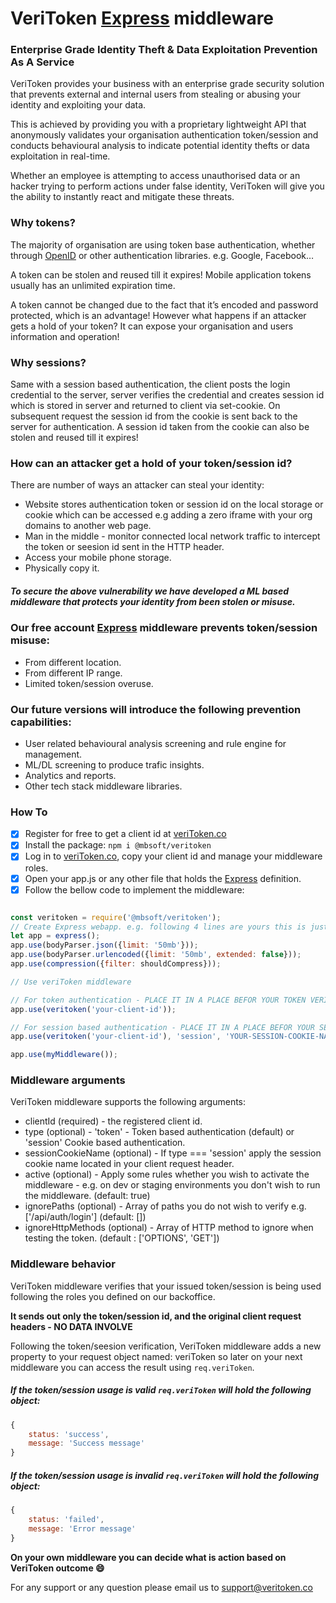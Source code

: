 # VeriToken [Express](https://expressjs.com/) middleware

### Enterprise Grade Identity Theft & Data Exploitation Prevention As A Service
VeriToken provides your business with an enterprise grade security solution that prevents external and internal users from stealing or abusing your identity and exploiting your data.

This is achieved by providing you with a proprietary lightweight API that anonymously validates your organisation authentication token/session and conducts behavioural analysis to indicate potential identity thefts or data exploitation in real-time.

Whether an employee is attempting to access unauthorised data or an hacker trying to perform actions under false identity, VeriToken will give you the ability to instantly react and mitigate these threats.

### Why tokens?
The majority of organisation are using token base authentication, whether through [OpenID](https://openid.net/) or other authentication libraries. e.g. Google, Facebook… 

A token can be stolen and reused till it expires! Mobile application tokens usually has an unlimited expiration time. 

A token cannot be changed due to the fact that it’s encoded and password protected, which is an advantage! However what happens if an attacker gets a hold of your token? It can expose your organisation and users information and operation!

### Why sessions?
Same with a session based authentication, the client posts the login credential to the server, server verifies the credential and creates session id which is stored in server and returned to client via set-cookie. 
On subsequent request the session id from the cookie is sent back to the server for authentication.
A session id taken from the cookie can also be stolen and reused till it expires!

### How can an attacker get a hold of your token/session id?
There are number of ways an attacker can steal your identity:
- Website stores authentication token or session id on the local storage or cookie which can be accessed e.g adding a zero iframe with your org domains to another web page.
- Man in the middle - monitor connected local network traffic to intercept the token or seesion id sent in the HTTP header.
- Access your mobile phone storage.
- Physically copy it.

##### To secure the above vulnerability we have developed a ML based middleware that protects your identity from been stolen or misuse.

### Our free account [Express](https://expressjs.com/) middleware prevents token/session misuse:
- From different location.
- From different IP range.
- Limited token/session overuse.

### Our future versions will introduce the following prevention capabilities:
- User related behavioural analysis screening and rule engine for management.
- ML/DL screening to produce trafic insights.
- Analytics and reports.
- Other tech stack middleware libraries.

### How To
- [x] Register for free to get a client id at [veriToken.co](https://veriToken.co/#/auth/register/client)
- [x] Install the package: ```npm i @mbsoft/veritoken```
- [x] Log in to [veriToken.co](https://veriToken.co), copy your client id and manage your middleware roles.
- [x] Open your app.js or any other file that holds the [Express](https://expressjs.com/) definition.
- [x] Follow the bellow code to implement the middleware: 
```javascript

const veritoken = require('@mbsoft/veritoken');
// Create Express webapp. e.g. following 4 lines are yours this is just an example
let app = express();
app.use(bodyParser.json({limit: '50mb'}));
app.use(bodyParser.urlencoded({limit: '50mb', extended: false}));
app.use(compression({filter: shouldCompress}));

// Use veriToken middleware

// For token authentication - PLACE IT IN A PLACE BEFOR YOUR TOKEN VERIFICATION MIDDLEWARE
app.use(veritoken('your-client-id'));

// For session based authentication - PLACE IT IN A PLACE BEFOR YOUR SESSION VERIFICATION MIDDLEWARE
app.use(veritoken('your-client-id'), 'session', 'YOUR-SESSION-COOKIE-NAME');

app.use(myMiddleware());
```

### Middleware arguments
VeriToken middleware supports the following arguments:
- clientId (required) - the registered client id.
- type (optional) - 'token' - Token based authentication (default) or 'session' Cookie based authentication.
- sessionCookieName (optional) - If type === 'session' apply the session cookie name located in your client request header.
- active (optional) - Apply some rules whether you wish to activate the middleware - e.g. on dev or staging environments you don't wish to run the middleware. (default: true)
- ignorePaths (optional) - Array of paths you do not wish to verify e.g. ['/api/auth/login'] (default: [])
- ignoreHttpMethods (optional) - Array of HTTP method to ignore when testing the token. (default : ['OPTIONS', 'GET'])

### Middleware behavior
VeriToken middleware verifies that your issued token/session is being used following the roles you defined on our backoffice.

**It sends out only the token/session id, and the original client request headers - NO DATA INVOLVE**

Following the token/seesion verification, VeriToken middleware adds a new property to your request object named: veriToken so later on your next middleware you can access the result using ```req.veriToken```.

##### If the token/session usage is valid ```req.veriToken``` will hold the following object: 
```javascript
{
    status: 'success',
    message: 'Success message'
}
```


##### If the token/session usage is invalid ```req.veriToken``` will hold the following object: 
```javascript
{
    status: 'failed',
    message: 'Error message'
}
```

**On your own middleware you can decide what is action based on VeriToken outcome :smile:**

For any support or any question please email us to [support@veritoken.co](mailto:support@veritoken.co)

#

